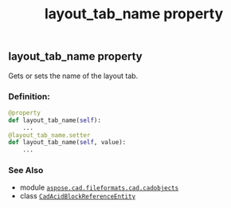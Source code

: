 ﻿---
title: layout_tab_name property
second_title: Aspose.CAD for Python via .NET API References
description: 
type: docs
weight: 210
url: /python-net/aspose.cad.fileformats.cad.cadobjects/cadacidblockreferenceentity/layout_tab_name/
is_root: false
---

## layout_tab_name property


Gets or sets the name of the layout tab.
### Definition:
```python
@property
def layout_tab_name(self):
    ...
@layout_tab_name.setter
def layout_tab_name(self, value):
    ...
```

### See Also
* module [`aspose.cad.fileformats.cad.cadobjects`](../../)
* class [`CadAcidBlockReferenceEntity`](/cad/python-net/aspose.cad.fileformats.cad.cadobjects/cadacidblockreferenceentity)

